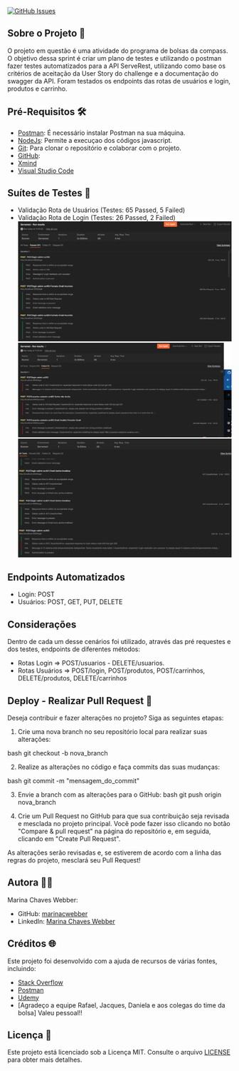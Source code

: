[![GitHub Issues](https://img.shields.io/badge/GitHub-Issues-ff4f00?logo=github&style=flat-square)](https://github.com/marinacwebber/PB_Sprint7_MarinaWebber_Compass/issues)

## Sobre o Projeto 🚀
O projeto em questão é uma atividade do programa de bolsas da compass. 
O objetivo dessa sprint é criar um plano de testes e utilizando o postman fazer testes automatizados para a API ServeRest, 
utilizando como base os critérios de aceitação da User Story do challenge e a documentação do swagger da API. Foram testados os endpoints das rotas de usuários e login, produtos e carrinho. 

## Pré-Requisitos 🛠️

- [Postman](https://www.postman.com/downloads/): É necessário instalar Postman na sua máquina.
- [NodeJs](https://nodejs.org/pt-br/download): Permite a execuçao dos códigos javascript.
- [Git](https://git-scm.com/downloads): Para clonar o repositório e colaborar com o projeto.
- [GitHub](https://github.com/join): 
- [Xmind](https://xmind.app/download/)
- [Visual Studio Code](https://code.visualstudio.com/)

## Suítes de Testes 🚀

- Validação Rota de Usuários (Testes: 65 Passed, 5 Failed)
- Validação Rota de Login (Testes: 26 Passed, 2 Failed)
![imagem](img.png) 
![imagem2](img2.png) 
![imagem3](img3.png) 

## Endpoints Automatizados

- Login: POST 
- Usuários: POST, GET, PUT, DELETE 

## Considerações

Dentro de cada um desse cenários foi utilizado, através das pré requestes e dos testes, endpoints de diferentes métodos: 
- Rotas Login => POST/usuarios - DELETE/usuarios.
- Rotas Usuários => POST/login, POST/produtos, POST/carrinhos, DELETE/produtos, DELETE/carrinhos
## Deploy - Realizar Pull Request 🤖

Deseja contribuir e fazer alterações no projeto? Siga as seguintes etapas:

1. Crie uma nova branch no seu repositório local para realizar suas alterações:

bash
git checkout -b nova_branch

2. Realize as alterações no código e faça commits das suas mudanças:

bash
git commit -m "mensagem_do_commit"

3. Envie a branch com as alterações para o GitHub:
bash
git push origin nova_branch

4. Crie um Pull Request no GitHub para que sua contribuição seja revisada e mesclada no projeto principal. Você pode fazer isso clicando no botão "Compare & pull request" na página do repositório e, em seguida, clicando em "Create Pull Request".

As alterações serão revisadas e, se estiverem de acordo com a linha das regras do projeto, mesclará seu Pull Request!

## Autora 👩‍💻

Marina Chaves Webber:
- GitHub: [marinacwebber](https://github.com/marinacwebber)
- LinkedIn: [Marina Chaves Webber](https://www.linkedin.com/in/marina-chaves-webber-6b844a230/)

## Créditos 🌐

Este projeto foi desenvolvido com a ajuda de recursos de várias fontes, incluindo:

- [Stack Overflow](https://stackoverflow.com/)
- [Postman](https://www.postman.com/api-documentation-tool/)
- [Udemy](https://compassuol.udemy.com/course/automacao-de-testes-de-api-com-postman-projeto-de-testes)
- [Agradeço a equipe Rafael, Jacques, Daniela e aos colegas do time da bolsa] Valeu pessoal!! 

## Licença 📜 

Este projeto está licenciado sob a Licença MIT. Consulte o arquivo [LICENSE](/LICENCE) para obter mais detalhes.
